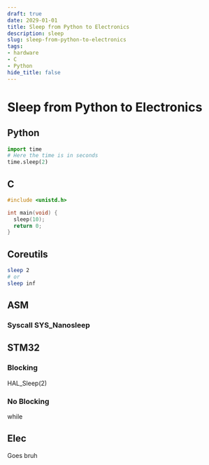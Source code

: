 ```yaml
---
draft: true
date: 2029-01-01 
title: Sleep from Python to Electronics
description: sleep
slug: sleep-from-python-to-electronics
tags:
- hardware
- C
- Python
hide_title: false
---
```

# Sleep from Python to Electronics

## Python
```py
import time
# Here the time is in seconds
time.sleep(2)
```
<!-- truncate --> 
## C
```c
#include <unistd.h>

int main(void) {
  sleep(10);
  return 0;
}
```

## Coreutils
```sh
sleep 2
# or 
sleep inf
```

## ASM
### Syscall SYS_Nanosleep

## STM32

### Blocking 
HAL_Sleep(2)

### No Blocking
while 

## Elec 
Goes bruh

